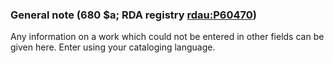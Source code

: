 ### General note (680 $a; RDA registry [rdau:P60470](http://www.rdaregistry.info/Elements/u/#P60470))

Any information on a work which could not be entered in other fields can be given here. Enter using your cataloging language.

